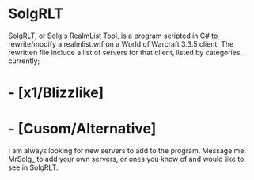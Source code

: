 # SolgRLT

SolgRLT, or Solg's RealmList Tool, is a program scripted in C# to rewrite/modify a realmlist.wtf on a World of Warcraft 3.3.5 client. The rewritten file include a list of servers for that client, listed by categories, currently;

# - [x1/Blizzlike]
# - [Cusom/Alternative]

I am always looking for new servers to add to the program. Message me, MrSolg_ to add your own servers, or ones you know of and would like to see in SolgRLT.